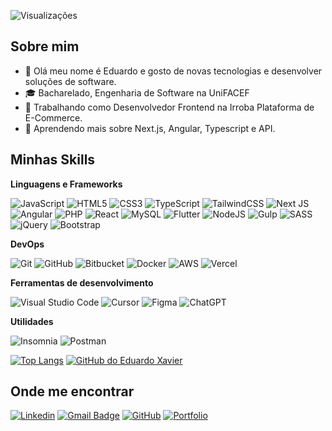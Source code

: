 ![Visualizações](https://komarev.com/ghpvc/?username=Eduardo-XavierPaula&color=006bed&label=Visualizações)

## Sobre mim

- 👋 Olá meu nome é Eduardo e gosto de novas tecnologias e desenvolver soluções de software.
- 🎓 Bacharelado, Engenharia de Software na UniFACEF
- 💼 Trabalhando como Desenvolvedor Frontend na Irroba Plataforma de E-Commerce.
- 🌱 Aprendendo mais sobre Next.js, Angular, Typescript e API.

## Minhas Skills

**Linguagens e Frameworks**

![JavaScript](https://img.shields.io/badge/javascript-%23323330.svg?style=flat&logo=javascript&logoColor=%23F7DF1E)
![HTML5](https://img.shields.io/badge/html5-%23E34F26.svg?style=flat&logo=html5&logoColor=white)
![CSS3](https://img.shields.io/badge/css3-%231572B6.svg?style=flat&logo=css3&logoColor=white)
![TypeScript](https://img.shields.io/badge/typescript-%23007ACC.svg?style=flat&logo=typescript&logoColor=white)
![TailwindCSS](https://img.shields.io/badge/tailwindcss-%2338B2AC.svg?style=flat&logo=tailwind-css&logoColor=white)
![Next JS](https://img.shields.io/badge/Next-black?style=flat&logo=next.js&logoColor=white)
![Angular](https://img.shields.io/badge/-Angular-DD0031?style=flat&logo=angular&logoColor=white)
![PHP](https://img.shields.io/badge/php-%23777BB4.svg?style=flat&logo=php&logoColor=white)
![React](https://img.shields.io/badge/-React-333333?style=flat&logo=react)
![MySQL](https://img.shields.io/badge/mysql-4479A1.svg?style=flat&logo=mysql&logoColor=white)
![Flutter](https://img.shields.io/badge/Flutter-%2302569B.svg?style=flat&logo=Flutter&logoColor=white)
![NodeJS](https://img.shields.io/badge/node.js-6DA55F?style=flat&logo=node.js&logoColor=white)
![Gulp](https://img.shields.io/badge/GULP-%23CF4647.svg?style=flat&logo=gulp&logoColor=white)
![SASS](https://img.shields.io/badge/SASS-hotpink.svg?style=flat&logo=SASS&logoColor=white)
![jQuery](https://img.shields.io/badge/jquery-%230769AD.svg?style=flat&logo=jquery&logoColor=white)
![Bootstrap](https://img.shields.io/badge/bootstrap-%238511FA.svg?style=flat&logo=bootstrap&logoColor=white)

**DevOps**

![Git](https://img.shields.io/badge/git-%23F05033.svg?style=flat&logo=git&logoColor=white)
![GitHub](https://img.shields.io/badge/github-%23121011.svg?style=flat&logo=github&logoColor=white)
![Bitbucket](https://img.shields.io/badge/bitbucket-%230047B3.svg?style=flat&logo=bitbucket&logoColor=white)
![Docker](https://img.shields.io/badge/docker-%230db7ed.svg?style=flat&logo=docker&logoColor=white)
![AWS](https://img.shields.io/badge/AWS-%23FF9900.svg?style=flat&logo=amazon-aws&logoColor=white)
![Vercel](https://img.shields.io/badge/vercel-%23000000.svg?style=flat&logo=vercel&logoColor=white)

**Ferramentas de desenvolvimento**

![Visual Studio Code](https://img.shields.io/badge/Visual%20Studio%20Code-0078d7.svg?style=flat&logo=visual-studio-code&logoColor=white)
![Cursor](https://img.shields.io/badge/-Cursor-333333?style=flat&logo=Cursor&logoColor=2C2255)
![Figma](https://img.shields.io/badge/figma-%23F24E1E.svg?style=flat&logo=figma&logoColor=white)
![ChatGPT](https://img.shields.io/badge/chatGPT-74aa9c?style=flat&logo=openai&logoColor=white)

**Utilidades**

![Insomnia](https://img.shields.io/badge/Insomnia-black?style=flat&logo=insomnia&logoColor=5849BE)
![Postman](https://img.shields.io/badge/Postman-FF6C37?style=flat&logo=postman&logoColor=white)
<br/>

[![Top Langs](https://github-readme-stats.vercel.app/api/top-langs/?username=Eduardo-XavierPaula&layout=donut&locale=pt-br)](https://github.com/Eduardo-XavierPaula/github-readme-stats)
[![GitHub do Eduardo Xavier](https://github-readme-stats.vercel.app/api?username=Eduardo-XavierPaula&show_icons=true&locale=pt-br&theme=default&count_private=true)](https://github.com/Eduardo-XavierPaula/github-readme-stats)

## Onde me encontrar

[![Linkedin](https://img.shields.io/badge/-Linkedin-blue?style=flat-square&logo=Linkedin&logoColor=white&link=https://linkedin.com/in/eduardo-de-paula-xavier-7b3149216)](https://linkedin.com/in/eduardo-de-paula-xavier-7b3149216/)
[![Gmail Badge](https://img.shields.io/badge/-E--mail-006bed?style=flat-square&logo=Gmail&logoColor=white&link=mailto:edpxavier@gmail.com)](mailto:edpxavier@gmail.com)
[![GitHub](https://img.shields.io/github/followers/Eduardo-XavierPaula?label=siga-me&style=social)](https://github.com/Eduardo-XavierPaula)
[![Portfolio](https://img.shields.io/badge/Portfolio-%23000000.svg?style=flat&logo=firefox&logoColor=#FF7139)](https://portfolio-one-nu-61.vercel.app/)
